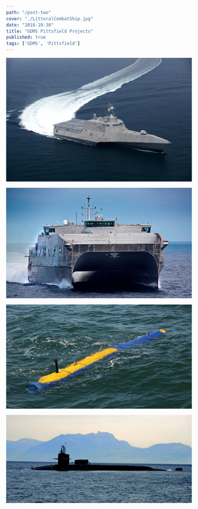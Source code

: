 ```yaml
---
path: "/post-two"
cover: "./LittoralCombatShip.jpg"
date: "2018-10-30"
title: "GDMS Pittsfield Projects"
published: true
tags: ['GDMS', 'Pittsfield']
---
```

![Littoral Combat Ship](./LittoralCombatShip.jpg)

![Expeditionary Fast Transport](./ExpeditionaryFastTransport.jpg)

![Knife fish](./Knifefish.jpg)

![Ohio Class Submarines](./OhioClassSubmarines.jpg)